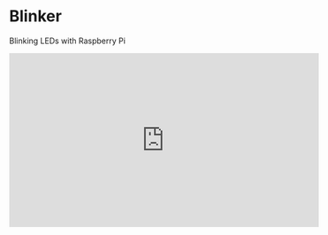 # Blinker

Blinking LEDs with Raspberry Pi

<iframe width="560" height="315" src="https://www.youtube.com/embed/lXTWv24T48c" frameborder="0"></iframe>